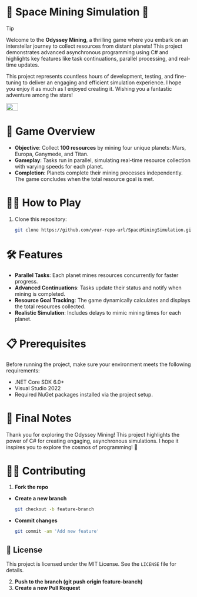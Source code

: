 # 🚀 Space Mining Simulation 🌌  
> [!TIP]  
> Welcome to the **Odyssey Mining**, a thrilling game where you embark on an interstellar journey to collect resources from distant planets! This project demonstrates advanced asynchronous programming using C# and highlights key features like task continuations, parallel processing, and real-time updates.  
>
> This project represents countless hours of development, testing, and fine-tuning to deliver an engaging and efficient simulation experience. I hope you enjoy it as much as I enjoyed creating it. Wishing you a fantastic adventure among the stars!  

<div style="display: flex;">
  <img src="https://github.com/user-attachments/assets/86a09b21-9245-4ad2-8727-b5c1e7b14c8b" width="25%"></img>   
</div>

# 🌌 Game Overview  
- **Objective**: Collect **100 resources** by mining four unique planets: Mars, Europa, Ganymede, and Titan.  
- **Gameplay**: Tasks run in parallel, simulating real-time resource collection with varying speeds for each planet.  
- **Completion**: Planets complete their mining processes independently. The game concludes when the total resource goal is met.  

# 🧑‍💻 How to Play  
1. Clone this repository:  
   ```bash
   git clone https://github.com/your-repo-url/SpaceMiningSimulation.git

# 🛠 Features
- **Parallel Tasks**: Each planet mines resources concurrently for faster progress.
- **Advanced Continuations**: Tasks update their status and notify when mining is completed.
- **Resource Goal Tracking**: The game dynamically calculates and displays the total resources collected.
- **Realistic Simulation**: Includes delays to mimic mining times for each planet.

# 📋 Prerequisites
Before running the project, make sure your environment meets the following requirements:

- .NET Core SDK 6.0+
- Visual Studio 2022
- Required NuGet packages installed via the project setup.

# 🌠 Final Notes
Thank you for exploring the Odyssey Mining! This project highlights the power of C# for creating engaging, asynchronous simulations. I hope it inspires you to explore the cosmos of programming! 🌌

# 🐱‍👤 Contributing
1. **Fork the repo**
- **Create a new branch**
   ```bash
   git checkout -b feature-branch
- **Commit changes**
   ```bash
  git commit -am 'Add new feature'

## 📔 License
This project is licensed under the MIT License. See the `LICENSE` file for details.


   
2. **Push to the branch (git push origin feature-branch)**
3. **Create a new Pull Request**





